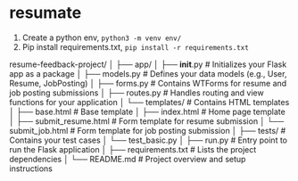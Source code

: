 # resumate
1. Create a python env, `python3 -m venv env/`
2. Pip install requirements.txt, `pip install -r requirements.txt`

resume-feedback-project/
│
├── app/
│   ├── __init__.py        # Initializes your Flask app as a package
│   ├── models.py          # Defines your data models (e.g., User, Resume, JobPosting)
│   ├── forms.py           # Contains WTForms for resume and job posting submissions
│   ├── routes.py          # Handles routing and view functions for your application
│   └── templates/         # Contains HTML templates
│       ├── base.html      # Base template
│       ├── index.html     # Home page template
│       ├── submit_resume.html  # Form template for resume submission
│       └── submit_job.html     # Form template for job posting submission
│
├── tests/                 # Contains your test cases
│   └── test_basic.py
│
├── run.py                 # Entry point to run the Flask application
│
├── requirements.txt       # Lists the project dependencies
│
└── README.md              # Project overview and setup instructions